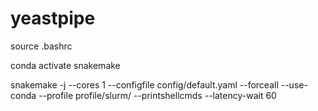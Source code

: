 # yeastpipe

source .bashrc

conda activate snakemake

snakemake -j --cores 1 --configfile config/default.yaml --forceall --use-conda --profile profile/slurm/ --printshellcmds --latency-wait 60
